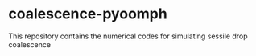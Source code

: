 # coalescence-pyoomph
This repository contains the numerical codes for simulating sessile drop coalescence
